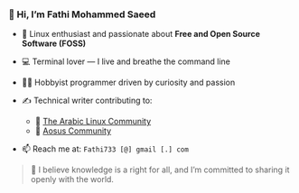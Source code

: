 ### 👋 Hi, I’m **Fathi Mohammed Saeed**

* 🐧 Linux enthusiast and passionate about **Free and Open Source Software (FOSS)**
* 💻 Terminal lover — I live and breathe the command line
* 👨‍💻 Hobbyist programmer driven by curiosity and passion
* ✍️ Technical writer contributing to:

  * 🧠 [The Arabic Linux Community](https://www.linuxac.org/)
  * 🔧 [Aosus Community](https://discourse.aosus.org/)
* 📫 Reach me at: `Fathi733 [@] gmail [.] com`

> 🌱 I believe knowledge is a right for all, and I’m committed to sharing it openly with the world.

<!---
islamux/islamux is a ✨ special ✨ repository because its `README.md` (this file) appears on your GitHub profile.
You can click the Preview link to take a look at your changes.
--->
